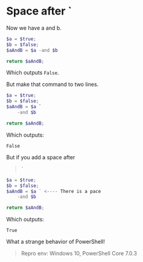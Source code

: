 # Space after `

Now we have a and b.

```powershell
$a = $true;
$b = $false; 
$aAndB = $a -and $b

return $aAndB;
```

Which outputs `False`.

But make that command to two lines.

```powershell
$a = $true;
$b = $false;
$aAndB = $a `
    -and $b

return $aAndB;
```

Which outputs:

```text
False
```

But if you add a space after

> `

```powershell
$a = $true;
$b = $false;
$aAndB = $a ` <---- There is a pace
    -and $b

return $aAndB;
```

Which outputs:

```text
True
```

What a strange behavior of PowerShell!

> Repro env: Windows 10, PowerShell Core 7.0.3
